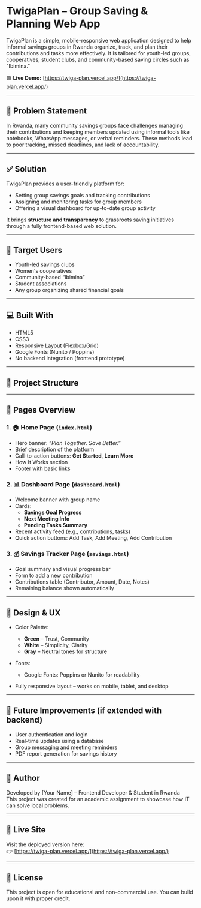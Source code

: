 # TwigaPlan – Group Saving & Planning Web App

TwigaPlan is a simple, mobile-responsive web application designed to help informal savings groups in Rwanda organize, track, and plan their contributions and tasks more effectively. It is tailored for youth-led groups, cooperatives, student clubs, and community-based saving circles such as "Ibimina."

🟢 **Live Demo:** [https://twiga-plan.vercel.app/](https://twiga-plan.vercel.app/)

---

## 🚨 Problem Statement

In Rwanda, many community savings groups face challenges managing their contributions and keeping members updated using informal tools like notebooks, WhatsApp messages, or verbal reminders. These methods lead to poor tracking, missed deadlines, and lack of accountability.

---

## ✅ Solution

TwigaPlan provides a user-friendly platform for:

- Setting group savings goals and tracking contributions
- Assigning and monitoring tasks for group members
- Offering a visual dashboard for up-to-date group activity

It brings **structure and transparency** to grassroots saving initiatives through a fully frontend-based web solution.

---

## 👥 Target Users

- Youth-led savings clubs
- Women's cooperatives
- Community-based “Ibimina”
- Student associations
- Any group organizing shared financial goals

---

## 💻 Built With

- HTML5
- CSS3
- Responsive Layout (Flexbox/Grid)
- Google Fonts (Nunito / Poppins)
- No backend integration (frontend prototype)

---

## 📁 Project Structure

---

## 📄 Pages Overview

### 1. 🏠 Home Page (`index.html`)

- Hero banner: _“Plan Together. Save Better.”_
- Brief description of the platform
- Call-to-action buttons: **Get Started**, **Learn More**
- How It Works section
- Footer with basic links

### 2. 📊 Dashboard Page (`dashboard.html`)

- Welcome banner with group name
- Cards:
  - **Savings Goal Progress**
  - **Next Meeting Info**
  - **Pending Tasks Summary**
- Recent activity feed (e.g., contributions, tasks)
- Quick action buttons: Add Task, Add Meeting, Add Contribution

### 3. 💰 Savings Tracker Page (`savings.html`)

- Goal summary and visual progress bar
- Form to add a new contribution
- Contributions table (Contributor, Amount, Date, Notes)
- Remaining balance shown automatically

---

## 🎨 Design & UX

- Color Palette:

  - **Green** – Trust, Community
  - **White** – Simplicity, Clarity
  - **Gray** – Neutral tones for structure

- Fonts:

  - Google Fonts: Poppins or Nunito for readability

- Fully responsive layout – works on mobile, tablet, and desktop

---

## 📌 Future Improvements (if extended with backend)

- User authentication and login
- Real-time updates using a database
- Group messaging and meeting reminders
- PDF report generation for savings history

---

## 👤 Author

Developed by [Your Name] – Frontend Developer & Student in Rwanda  
This project was created for an academic assignment to showcase how IT can solve local problems.

---

## 🔗 Live Site

Visit the deployed version here:  
👉 [https://twiga-plan.vercel.app/](https://twiga-plan.vercel.app/)

---

## 📃 License

This project is open for educational and non-commercial use. You can build upon it with proper credit.

